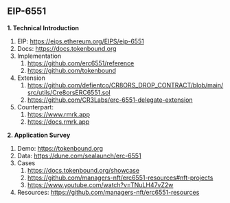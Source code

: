 ## EIP-6551

**1. Technical Introduction**

1. EIP: https://eips.ethereum.org/EIPS/eip-6551
2. Docs: https://docs.tokenbound.org
3. Implementation
    1. https://github.com/erc6551/reference
    2. https://github.com/tokenbound
4. Extension
    1. https://github.com/defientco/CR8ORS_DROP_CONTRACT/blob/main/src/utils/Cre8orsERC6551.sol
    2. https://github.com/CR3Labs/erc-6551-delegate-extension
5. Counterpart: 
    1. https://www.rmrk.app
    2. https://docs.rmrk.app

**2. Application Survey**

 1. Demo: https://tokenbound.org
 2. Data: https://dune.com/sealaunch/erc-6551
 3. Cases
    1. https://docs.tokenbound.org/showcase
    2. https://github.com/managers-nft/erc6551-resources#nft-projects
    3. https://www.youtube.com/watch?v=TNuLH47vZ2w
 4. Resources: https://github.com/managers-nft/erc6551-resources
